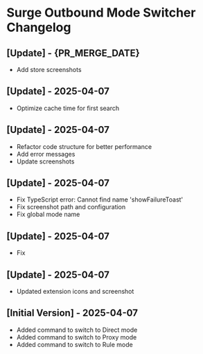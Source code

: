 # Surge Outbound Mode Switcher Changelog

## [Update] - {PR_MERGE_DATE}

- Add store screenshots

## [Update] - 2025-04-07

- Optimize cache time for first search

## [Update] - 2025-04-07

- Refactor code structure for better performance
- Add error messages
- Update screenshots

## [Update] - 2025-04-07

- Fix TypeScript error: Cannot find name 'showFailureToast'
- Fix screenshot path and configuration
- Fix global mode name

## [Update] - 2025-04-07

- Fix

## [Update] - 2025-04-07

- Updated extension icons and screenshot

## [Initial Version] - 2025-04-07

- Added command to switch to Direct mode
- Added command to switch to Proxy mode
- Added command to switch to Rule mode
